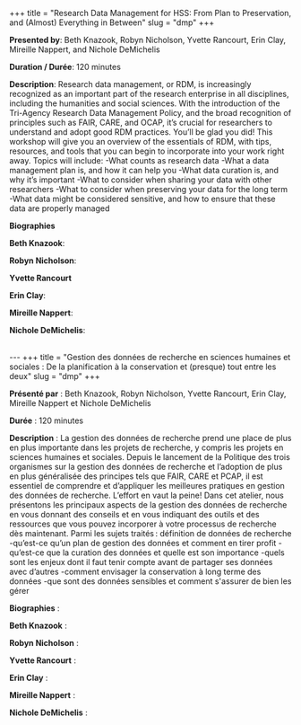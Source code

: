 +++
title = "Research Data Management for HSS: From Plan to Preservation, and (Almost) Everything in Between"
slug = "dmp"
+++

**Presented by**: Beth Knazook, Robyn Nicholson, Yvette Rancourt, Erin Clay, Mireille Nappert, and Nichole DeMichelis

**Duration / Durée**: 120 minutes

**Description**: Research data management, or RDM, is increasingly recognized as an important part of the research enterprise in all disciplines, including the humanities and social sciences. With the introduction of the Tri-Agency Research Data Management Policy, and the broad recognition of principles such as FAIR, CARE, and OCAP, it’s crucial for researchers to understand and adopt good RDM practices. You’ll be glad you did! This workshop will give you an overview of the essentials of RDM, with tips, resources, and tools that you can begin to incorporate into your work right away. Topics will include:
-What counts as research data
-What a data management plan is, and how it can help you
-What data curation is, and why it’s important
-What to consider when sharing your data with other researchers
-What to consider when preserving your data for the long term
-What data might be considered sensitive, and how to ensure that these data are properly managed

**Biographies** 

**Beth Knazook**:

**Robyn Nicholson**:

**Yvette Rancourt**  

**Erin Clay**:

**Mireille Nappert**:

**Nichole DeMichelis**:

<br>
---
+++
title = "Gestion des données de recherche en sciences humaines et sociales : De la planification à la conservation et (presque) tout entre les deux"
slug = "dmp"
+++ 

**Présenté par** : Beth Knazook, Robyn Nicholson, Yvette Rancourt, Erin Clay, Mireille Nappert et Nichole DeMichelis

**Durée** : 120 minutes

**Description** : La gestion des données de recherche prend une place de plus en plus importante dans les projets de recherche, y compris les projets en sciences humaines et sociales. Depuis le lancement de la Politique des trois organismes sur la gestion des données de recherche et l’adoption de plus en plus généralisée des principes tels que FAIR, CARE et PCAP, il est essentiel de comprendre et d’appliquer les meilleures pratiques en gestion des données de recherche. L’effort en vaut la peine! Dans cet atelier, nous présentons les principaux aspects de la gestion des données de recherche en vous donnant des conseils et en vous indiquant des outils et des ressources que vous pouvez incorporer à votre processus de recherche dès maintenant. Parmi les sujets traités :
définition de données de recherche
-qu’est-ce qu’un plan de gestion des données et comment en tirer profit
-qu’est-ce que la curation des données et quelle est son importance
-quels sont les enjeux dont il faut tenir compte avant de partager ses données avec d’autres
-comment envisager la conservation à long terme des données
-que sont des données sensibles et comment s'assurer de bien les gérer  

**Biographies** : 

**Beth Knazook** :

**Robyn Nicholson** :

**Yvette Rancourt** :

**Erin Clay** :

**Mireille Nappert** :

**Nichole DeMichelis** :

